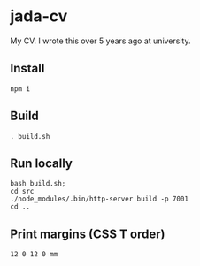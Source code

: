 jada-cv
========

My CV. I wrote this over 5 years ago at university.

## Install
```
npm i
```

## Build
```
. build.sh
```

## Run locally
```
bash build.sh;
cd src
./node_modules/.bin/http-server build -p 7001
cd ..
```

## Print margins (CSS T order)
```
12 0 12 0 mm
```

